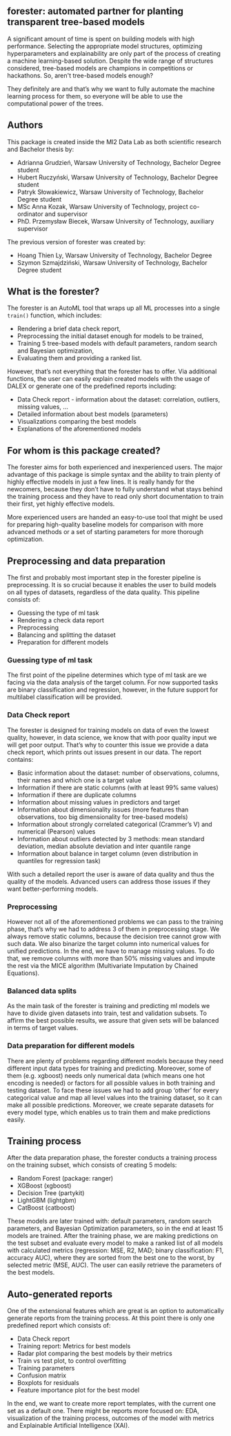 ## **forester: automated partner for planting transparent tree-based models**

A significant amount of time is spent on building models with high performance. Selecting the appropriate model structures, optimizing hyperparameters and explainability are only part of the process of creating a machine learning-based solution. Despite the wide range of structures considered, tree-based models are champions in competitions or hackathons. So, aren't tree-based models enough?

They definitely are and that’s why we want to fully automate the machine learning process for them, so everyone will be able to use the computational power of the trees.

## Authors

This package is created inside the MI2 Data Lab as both scientific research and Bachelor thesis by:

- Adrianna Grudzień, Warsaw University of Technology, Bachelor Degree student
- Hubert Ruczyński, Warsaw University of Technology, Bachelor Degree student
- Patryk Słowakiewicz, Warsaw University of Technology, Bachelor Degree student
- MSc Anna Kozak, Warsaw University of Technology, project co-ordinator and supervisor
- PhD. Przemysław Biecek, Warsaw University of Technology, auxiliary supervisor

The previous version of forester was created by:

- Hoang Thien Ly, Warsaw University of Technology, Bachelor Degree
- Szymon Szmajdziński, Warsaw University of Technology, Bachelor Degree student

## What is the forester?

The forester is an AutoML tool that wraps up all ML processes into a single `train()` function, which includes:

- Rendering a brief data check report,
- Preprocessing the initial dataset enough for models to be trained,
- Training 5 tree-based models with default parameters, random search and Bayesian optimization,
- Evaluating them and providing a ranked list.

However, that’s not everything that the forester has to offer. Via additional functions, the user can easily explain created models with the usage of DALEX or generate one of the predefined reports including:

- Data Check report - information about the dataset: correlation, outliers, missing values, …
- Detailed information about best models (parameters)
- Visualizations comparing the best models
- Explanations of the aforementioned models

## For whom is this package created?

The forester aims for both experienced and inexperienced users. The major advantage of this package is simple syntax and the ability to train plenty of highly effective models in just a few lines. It is really handy for the newcomers, because they don’t have to fully understand what stays behind the training process and they have to read only short documentation to train their first, yet highly effective models.

More experienced users are handed an easy-to-use tool that might be used for preparing high-quality baseline models for comparison with more advanced methods or a set of starting parameters for more thorough optimization.

## Preprocessing and data preparation

The first and probably most important step in the forester pipeline is preprocessing. It is so crucial because it enables the user to build models on all types of datasets, regardless of the data quality. This pipeline consists of:

- Guessing the type of ml task
- Rendering a check data report
- Preprocessing
- Balancing and splitting the dataset
- Preparation for different models

### Guessing type of ml task

The first point of the pipeline determines which type of ml task are we facing via the data analysis of the target column. For now supported tasks are binary classification and regression, however, in the future support for multilabel classification will be provided.

### Data Check report

The forester is designed for training models on data of even the lowest quality, however, in data science, we know that with poor quality input we will get poor output. That’s why to counter this issue we provide a data check report, which prints out issues present in our data. The report contains:

- Basic information about the dataset: number of observations, columns, their names and which one is a target value
- Information if there are static columns (with at least 99% same values)
- Information if there are duplicate columns
- Information about missing values in predictors and target
- Information about dimensionality issues (more features than observations, too big dimensionality for tree-based models)
- Information about strongly correlated categorical (Crammer’s V) and numerical (Pearson) values
- Information about outliers detected by 3 methods: mean standard deviation, median absolute deviation and inter quantile range
- Information about balance in target column (even distribution in quantiles for regression task)

With such a detailed report the user is aware of data quality and thus the quality of the models. Advanced users can address those issues if they want better-performing models.

### Preprocessing

However not all of the aforementioned problems we can pass to the training phase, that’s why we had to address 3 of them in preprocessing stage. We always remove static columns, because the decision tree cannot grow with such data. We also binarize the target column into numerical values for unified predictions. In the end, we have to manage missing values. To do that, we remove columns with more than 50% missing values and impute the rest via the MICE algorithm (Multivariate Imputation by Chained Equations).

### Balanced data splits

As the main task of the forester is training and predicting ml models we have to divide given datasets into train, test and validation subsets. To affirm the best possible results, we assure that given sets will be balanced in terms of target values.

### Data preparation for different models

There are plenty of problems regarding different models because they need different input data types for training and predicting. Moreover, some of them (e.g. xgboost) needs only numerical data (which means one hot encoding is needed) or factors for all possible values in both training and testing dataset. To face these issues we had to add group ‘other’ for every categorical value and map all level values into the training dataset, so it can make all possible predictions. Moreover, we create separate datasets for every model type, which enables us to train them and make predictions easily.

## Training process

After the data preparation phase, the forester conducts a training process on the training subset, which consists of creating 5 models:

- Random Forest (package: ranger)
- XGBoost (xgboost)
- Decision Tree (partykit)
- LightGBM (lightgbm)
- CatBoost (catboost)

These models are later trained with: default parameters, random search parameters, and Bayesian Optimization parameters, so in the end at least 15 models are trained. After the training phase, we are making predictions on the test subset and evaluate every model to make a ranked list of all models with calculated metrics (regression: MSE, R2, MAD; binary classification: F1, accuracy AUC), where they are sorted from the best one to the worst, by selected metric (MSE, AUC). The user can easily retrieve the parameters of the best models.

## Auto-generated reports

One of the extensional features which are great is an option to automatically generate reports from the training process. At this point there is only one predefined report which consists of:

- Data Check report
- Training report: Metrics for best models
- Radar plot comparing the best models by their metrics
- Train vs test plot, to control overfitting
- Training parameters
- Confusion matrix
- Boxplots for residuals
- Feature importance plot for the best model

In the end, we want to create more report templates, with the current one set as a default one. There might be reports more focused on: EDA, visualization of the training process, outcomes of the model with metrics and Explainable Artificial Intelligence (XAI).


